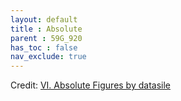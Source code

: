 ```yaml
---
layout: default
title : Absolute
parent : 59G_920
has_toc : false
nav_exclude: true
--- 
```

<div id="observablehq-content-a42d6722"></div>
<div id="observablehq-text1-a42d6722"></div>
<div id="observablehq-TitleB-a42d6722"></div>
<div id="observablehq-TitleB1-a42d6722"></div>
<div id="observablehq-text2-a42d6722"></div>
<div id="observablehq-viewof-origines-a42d6722"></div>
<div id="observablehq-viewof-annee_min2-a42d6722"></div>
<div id="observablehq-viewof-dataSelector-a42d6722"></div>
<div id="observablehq-map1-a42d6722"></div>
<div id="observablehq-text3-a42d6722"></div>
<div id="observablehq-viewof-origines1-a42d6722"></div>
<div id="observablehq-viewof-dataSelector1-a42d6722"></div>
<div id="observablehq-graph1-a42d6722"></div>
<div id="observablehq-titleB2-a42d6722"></div>
<div id="observablehq-text4-a42d6722"></div>
<div id="observablehq-viewof-origines2-a42d6722"></div>
<div id="observablehq-viewof-annee_min-a42d6722"></div>
<div id="observablehq-viewof-dataSelector2-a42d6722"></div>
<div id="observablehq-map2-a42d6722"></div>
<div id="observablehq-viewof-origines3-a42d6722"></div>
<div id="observablehq-viewof-dataSelector3-a42d6722"></div>
<div id="observablehq-graph2-a42d6722"></div>
<p>Credit: <a href="https://observablehq.com/d/61e040b4418144db"> VI. Absolute Figures by datasile</a></p>

<link rel="stylesheet" href="https://cdn.jsdelivr.net/npm/@observablehq/inspector@5/dist/inspector.css">
<script type="module">
import {Runtime, Inspector} from "https://cdn.jsdelivr.net/npm/@observablehq/runtime@5/dist/runtime.js";
import define from "https://api.observablehq.com/d/61e040b4418144db.js?v=4";
new Runtime().module(define, name => {
  if (name === "content") return new Inspector(document.querySelector("#observablehq-content-a42d6722"));
  if (name === "text1") return new Inspector(document.querySelector("#observablehq-text1-a42d6722"));
  if (name === "TitleB") return new Inspector(document.querySelector("#observablehq-TitleB-a42d6722"));
  if (name === "TitleB1") return new Inspector(document.querySelector("#observablehq-TitleB1-a42d6722"));
  if (name === "text2") return new Inspector(document.querySelector("#observablehq-text2-a42d6722"));
  if (name === "viewof origines") return new Inspector(document.querySelector("#observablehq-viewof-origines-a42d6722"));
  if (name === "viewof annee_min2") return new Inspector(document.querySelector("#observablehq-viewof-annee_min2-a42d6722"));
  if (name === "viewof dataSelector") return new Inspector(document.querySelector("#observablehq-viewof-dataSelector-a42d6722"));
  if (name === "map1") return new Inspector(document.querySelector("#observablehq-map1-a42d6722"));
  if (name === "text3") return new Inspector(document.querySelector("#observablehq-text3-a42d6722"));
  if (name === "viewof origines1") return new Inspector(document.querySelector("#observablehq-viewof-origines1-a42d6722"));
  if (name === "viewof dataSelector1") return new Inspector(document.querySelector("#observablehq-viewof-dataSelector1-a42d6722"));
  if (name === "graph1") return new Inspector(document.querySelector("#observablehq-graph1-a42d6722"));
  if (name === "titleB2") return new Inspector(document.querySelector("#observablehq-titleB2-a42d6722"));
  if (name === "text4") return new Inspector(document.querySelector("#observablehq-text4-a42d6722"));
  if (name === "viewof origines2") return new Inspector(document.querySelector("#observablehq-viewof-origines2-a42d6722"));
  if (name === "viewof annee_min") return new Inspector(document.querySelector("#observablehq-viewof-annee_min-a42d6722"));
  if (name === "viewof dataSelector2") return new Inspector(document.querySelector("#observablehq-viewof-dataSelector2-a42d6722"));
  if (name === "map2") return new Inspector(document.querySelector("#observablehq-map2-a42d6722"));
  if (name === "viewof origines3") return new Inspector(document.querySelector("#observablehq-viewof-origines3-a42d6722"));
  if (name === "viewof dataSelector3") return new Inspector(document.querySelector("#observablehq-viewof-dataSelector3-a42d6722"));
  if (name === "graph2") return new Inspector(document.querySelector("#observablehq-graph2-a42d6722"));
  return ["RequestsO","AnswersO","TransfersO","selectedData","maxDataValue","selectedDataValue","filteredByGeo1","origines1Label","top10PartnersForGeo1","filteredDataForTop101","maxCount","dataSelector1Label","selectedDataValue1","selectedData1","AnswersI","RequestsI","TransfersI","selectedData2","maxDataValue2","selectedDataValue2","filteredByGeo3","origines3Label","top10PartnersForGeo3","filteredDataForTop103","maxCount3","dataSelector3Label","selectedDataValue3","selectedData3"].includes(name);
});
</script>
